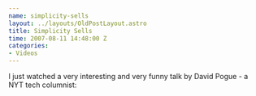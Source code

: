 ```yaml
--- 
name: simplicity-sells
layout: ../layouts/OldPostLayout.astro
title: Simplicity Sells
time: 2007-08-11 14:48:00 Z
categories: 
- Videos
---
```

I just watched a very interesting and very funny talk by David Pogue - a NYT tech columnist: <object width="425" height="350"><param name="movie" value="http://www.youtube.com/v/NEjZt0y6OOw"></param><param name="wmode" value="transparent"></param><embed src="http://www.youtube.com/v/NEjZt0y6OOw" type="application/x-shockwave-flash" wmode="transparent" width="425" height="350"></embed></object>

